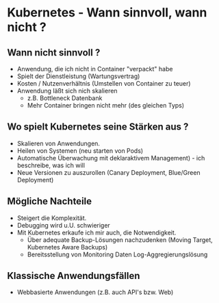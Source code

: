 # Kubernetes - Wann sinnvoll, wann nicht ? 

## Wann nicht sinnvoll ? 

  * Anwendung, die ich nicht in Container "verpackt" habe  
  * Spielt der Dienstleistung (Wartungsvertrag) 
  * Kosten / Nutzenverhältnis (Umstellen von Container zu teuer) 
  * Anwendung läßt sich nich skalieren 
    * z.B. Bottleneck Datenbank  
    * Mehr Container bringen nicht mehr (des gleichen Typs) 
  
## Wo spielt Kubernetes seine Stärken aus ? 

  * Skalieren von Anwendungen. 
  * Heilen von Systemen (neu starten von Pods) 
  * Automatische Überwachung mit deklaraktivem Management) - ich beschreibe, was ich will
  * Neue Versionen zu auszurollen (Canary Deployment, Blue/Green Deployment) 

## Mögliche Nachteile 

  * Steigert die Komplexität.
  * Debugging wird u.U. schwieriger
  * Mit Kubernetes erkaufe ich mir auch, die Notwendigkeit.
    * Über adequate Backup-Lösungen nachzudenken (Moving Target, Kubernetes Aware Backups) 
    * Bereitsstellung von Monitoring Daten Log-Aggregierungslösung 

## Klassische Anwendungsfällen 

  * Webbasierte Anwendungen (z.B. auch API's bzw. Web)
 



